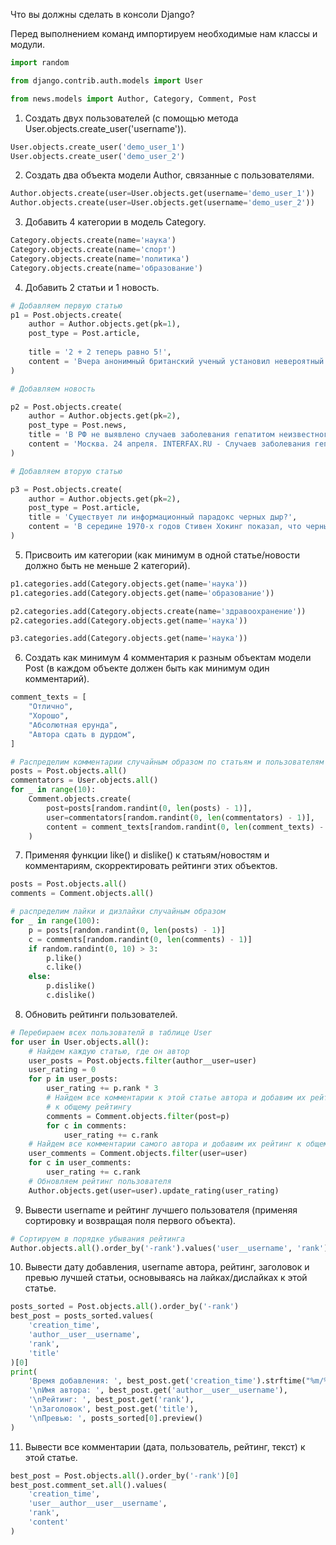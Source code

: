 Что вы должны сделать в консоли Django?

Перед выполнением команд импортируем необходимые нам классы и модули.

```python
import random

from django.contrib.auth.models import User

from news.models import Author, Category, Comment, Post
```

1. Создать двух пользователей (с помощью метода User.objects.create_user('username')).

```python
User.objects.create_user('demo_user_1')
User.objects.create_user('demo_user_2')
```

2. Создать два объекта модели Author, связанные с пользователями.

```python
Author.objects.create(user=User.objects.get(username='demo_user_1'))
Author.objects.create(user=User.objects.get(username='demo_user_2'))
```


3. Добавить 4 категории в модель Category.

```python
Category.objects.create(name='наука')
Category.objects.create(name='спорт')
Category.objects.create(name='политика')
Category.objects.create(name='образование')
```


4. Добавить 2 статьи и 1 новость.

```python
# Добавляем первую статью
p1 = Post.objects.create(
    author = Author.objects.get(pk=1),
    post_type = Post.article,
	
    title = '2 + 2 теперь равно 5!',
    content = 'Вчера анонимный британский ученый установил невероятный факт: 2 + 2 = 5. Сделать такое шокирующее открытие ему помогли витаминки, которые он купил на Бэйкер-стрит в одном широко известном в узких кругах доме.'
)

# Добавляем новость

p2 = Post.objects.create(
    author = Author.objects.get(pk=2),
    post_type = Post.news,
    title = 'В РФ не выявлено случаев заболевания гепатитом неизвестного происхождения',
    content = 'Москва. 24 апреля. INTERFAX.RU - Случаев заболевания гепатитом неизвестного происхождения, выявленным в нескольких странах Европы и Америке, в России не зафиксировано, сообщили в воскресенье в Роспотребнадзоре.'
)

# Добавляем вторую статью

p3 = Post.objects.create(
    author = Author.objects.get(pk=2),
    post_type = Post.article,
    title = 'Существует ли информационный парадокс черных дыр?',
    content = 'В середине 1970-х годов Стивен Хокинг показал, что черные дыры не только поглощают вещество из окружающего пространства, но и излучают. Природа этого излучения такова, что оно в принципе не может нести никакой информации. Но в квантовой механике информация не может пропасть бесследно — получается противоречие, которое называют информационным парадоксом черных дыр. Попытки разрешить этот парадокс предпринимаются до сих пор — например, в марте была опубликована очередная статья на эту тему. При этом не все физики-теоретики согласны с тем, что парадокс вообще существует. Обо всем этом мы поговорили с директором мюнхенского Института физики Макса Планка Георгием Двали.'
)
```


5. Присвоить им категории (как минимум в одной статье/новости должно быть не меньше 2 категорий).
```python
p1.categories.add(Category.objects.get(name='наука'))
p1.categories.add(Category.objects.get(name='образование'))

p2.categories.add(Category.objects.create(name='здравоохранение'))
p2.categories.add(Category.objects.get(name='наука'))

p3.categories.add(Category.objects.get(name='наука'))
```


6. Создать как минимум 4 комментария к разным объектам модели Post (в каждом объекте должен быть как минимум один комментарий).

```python
comment_texts = [
    "Отлично",
    "Хорошо",
    "Абсолютная ерунда",
    "Автора сдать в дурдом",
]

# Распределим комментарии случайным образом по статьям и пользователям
posts = Post.objects.all()
commentators = User.objects.all()
for _ in range(10):
    Comment.objects.create(
        post=posts[random.randint(0, len(posts) - 1)],
        user=commentators[random.randint(0, len(commentators) - 1)],
        content = comment_texts[random.randint(0, len(comment_texts) - 1)]
    )
```


7. Применяя функции like() и dislike() к статьям/новостям и комментариям, скорректировать рейтинги этих объектов.

```python
posts = Post.objects.all()
comments = Comment.objects.all()

# распределим лайки и дизлайки случайным образом
for _ in range(100):
    p = posts[random.randint(0, len(posts) - 1)]
    c = comments[random.randint(0, len(comments) - 1)]
    if random.randint(0, 10) > 3:
        p.like()
        c.like()
    else:
        p.dislike()
        c.dislike()
```


8. Обновить рейтинги пользователей.
```python
# Перебираем всех пользователй в таблице User
for user in User.objects.all():
    # Найдем каждую статью, где он автор
    user_posts = Post.objects.filter(author__user=user)
    user_rating = 0
    for p in user_posts:
        user_rating += p.rank * 3
        # Найдем все комментарии к этой статье автора и добавим их рейтинг
        # к общему рейтингу
        comments = Comment.objects.filter(post=p)
        for c in comments:
            user_rating += c.rank
    # Найдем все комментарии самого автора и добавим их рейтинг к общему
    user_comments = Comment.objects.filter(user=user)
    for c in user_comments:
        user_rating += c.rank
    # Обновляем рейтинг пользователя
    Author.objects.get(user=user).update_rating(user_rating)
```


9. Вывести username и рейтинг лучшего пользователя (применяя сортировку и возвращая поля первого объекта).

```python
# Сортируем в порядке убывания рейтинга
Author.objects.all().order_by('-rank').values('user__username', 'rank')[0]
```


10. Вывести дату добавления, username автора, рейтинг, заголовок и превью лучшей статьи, основываясь на лайках/дислайках к этой статье.

```python
posts_sorted = Post.objects.all().order_by('-rank')
best_post = posts_sorted.values(
    'creation_time',
    'author__user__username',
    'rank',
    'title'
)[0]
print(
    'Время добавления: ', best_post.get('creation_time').strftime("%m/%d/%Y, %H:%M:%S"),
    '\nИмя автора: ', best_post.get('author__user__username'),
    '\nРейтинг: ', best_post.get('rank'),
    '\nЗаголовок', best_post.get('title'),
    '\nПревью: ', posts_sorted[0].preview()
)
```


11. Вывести все комментарии (дата, пользователь, рейтинг, текст) к этой статье.
```python
best_post = Post.objects.all().order_by('-rank')[0]
best_post.comment_set.all().values(
    'creation_time',
    'user__author__user__username',
    'rank',
    'content'
)
```
